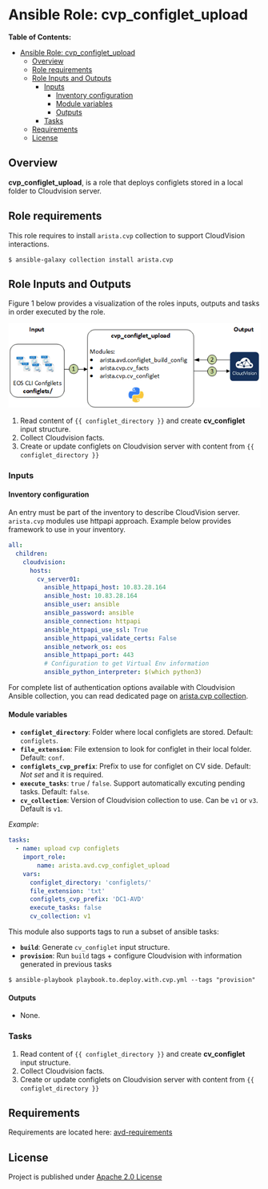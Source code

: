 # Ansible Role: cvp_configlet_upload

**Table of Contents:**

- [Ansible Role: cvp_configlet_upload](#ansible-role-cvp_configlet_upload)
  - [Overview](#overview)
  - [Role requirements](#role-requirements)
  - [Role Inputs and Outputs](#role-inputs-and-outputs)
    - [Inputs](#inputs)
      - [Inventory configuration](#inventory-configuration)
      - [Module variables](#module-variables)
      - [Outputs](#outputs)
    - [Tasks](#tasks)
  - [Requirements](#requirements)
  - [License](#license)

## Overview

**cvp_configlet_upload**, is a role that deploys configlets stored in a local folder to Cloudvision server.

## Role requirements

This role requires to install `arista.cvp` collection to support CloudVision interactions.

```shell
$ ansible-galaxy collection install arista.cvp
```

## Role Inputs and Outputs

Figure 1 below provides a visualization of the roles inputs, outputs and tasks in order executed by the role.

![Figure 1: Ansible Role cvp_configlet_upload](./media/role_cvp_configlet_upload.gif)

1. Read content of `{{ configlet_directory }}` and create **cv_configlet** input structure.
2. Collect Cloudvision facts.
3. Create or update configlets on Cloudvision server with content from `{{ configlet_directory }}`

### Inputs

#### Inventory configuration

An entry must be part of the inventory to describe CloudVision server. `arista.cvp` modules use httpapi approach. Example below provides framework to use in your inventory.

```yaml
all:
  children:
    cloudvision:
      hosts:
        cv_server01:
          ansible_httpapi_host: 10.83.28.164
          ansible_host: 10.83.28.164
          ansible_user: ansible
          ansible_password: ansible
          ansible_connection: httpapi
          ansible_httpapi_use_ssl: True
          ansible_httpapi_validate_certs: False
          ansible_network_os: eos
          ansible_httpapi_port: 443
          # Configuration to get Virtual Env information
          ansible_python_interpreter: $(which python3)
```

For complete list of authentication options available with Cloudvision Ansible collection, you can read dedicated page on [arista.cvp collection](https://cvp.avd.sh/en/latest/docs/how-to/cvp-authentication/).

#### Module variables

- __`configlet_directory`__: Folder where local configlets are stored. Default: `configlets`.
- __`file_extension`__: File extension to look for configlet in their local folder. Default: `conf`.
- __`configlets_cvp_prefix`__: Prefix to use for configlet on CV side. Default: _Not set_ and it is required.
- __`execute_tasks`__:  `true` / `false`. Support automatically excuting pending tasks. Default: `false`.
- __`cv_collection`__: Version of Cloudvision collection to use. Can be `v1` or `v3`. Default is `v1`.

_Example_:

```yaml
tasks:
  - name: upload cvp configlets
    import_role:
        name: arista.avd.cvp_configlet_upload
    vars:
      configlet_directory: 'configlets/'
      file_extension: 'txt'
      configlets_cvp_prefix: 'DC1-AVD'
      execute_tasks: false
      cv_collection: v1
```

This module also supports tags to run a subset of ansible tasks:

- __`build`__: Generate `cv_configlet` input structure.
- __`provision`__: Run `build` tags + configure Cloudvision with information generated in previous tasks

```shell
$ ansible-playbook playbook.to.deploy.with.cvp.yml --tags "provision"
```

#### Outputs

- None.

### Tasks

1. Read content of `{{ configlet_directory }}` and create **cv_configlet** input structure.
2. Collect Cloudvision facts.
3. Create or update configlets on Cloudvision server with content from `{{ configlet_directory }}`

## Requirements

Requirements are located here: [avd-requirements](../../README.md#Requirements)

## License

Project is published under [Apache 2.0 License](../../LICENSE)
